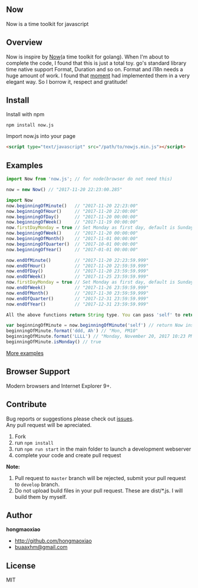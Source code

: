 ## Now

Now is a time toolkit for javascript

## Overview

Now is inspire by [Now](https://github.com/jinzhu/now)(a time toolkit for golang). When I'm about to complete the code, I found that this is just a total toy. go's standard library time native support Format, Duration and so on. Format and i18n needs a huge amount of work. I found that [moment](https://github.com/moment/moment) had implemented them in a very elegant way. So I borrow it, respect and gratitude!
## Install

Install with npm

```
npm install now.js
```

Import now.js into your page

```html
<script type="text/javascript" src="/path/to/nowjs.min.js"></script>
```

## Examples
```javascript
import Now from 'now.js'; // for node(browser do not need this)

now = new Now() // "2017-11-20 22:23:00.285"

import Now
now.beginningOfMinute()   // "2017-11-20 22:23:00"
now.beginningOfHour()     // "2017-11-20 22:00:00"
now.beginningOfDay()      // "2017-11-20 00:00:00"
now.beginningOfWeek()     // "2017-11-19 00:00:00"
now.firstDayMonday = true // Set Monday as first day, default is Sunday
now.beginningOfWeek()     // "2017-11-20 00:00:00"
now.beginningOfMonth()    // "2017-11-01 00:00:00"
now.beginningOfQuarter()  // "2017-10-01 00:00:00"
now.beginningOfYear()     // "2017-01-01 00:00:00"

now.endOfMinute()         // "2017-11-20 22:23:59.999"
now.endOfHour()           // "2017-11-20 22:59:59.999"
now.endOfDay()            // "2017-11-20 23:59:59.999"
now.endOfWeek()           // "2017-11-25 23:59:59.999"
now.firstDayMonday = true // Set Monday as first day, default is Sunday
now.endOfWeek()           // "2017-11-26 23:59:59.999"
now.endOfMonth()          // "2017-11-30 23:59:59.999"
now.endOfQuarter()        // "2017-12-31 23:59:59.999"
now.endOfYear()           // "2017-12-31 23:59:59.999"

All the above functions return String type. You can pass 'self' to return Now instance:

var beginningOfMinute = now.beginningOfMinute('self') // return Now instance
beginningOfMinute.format('ddd, Ah') // "Mon, PM10"
beginningOfMinute.format('LLLL') // "Monday, November 20, 2017 10:23 PM"
beginningOfMinute.isMonday() // true

```

[More examples](https://github.com/hongmaoxiao/now/blob/master/example)

## Browser Support

Modern browsers and Internet Explorer 9+.

## Contribute
Bug reports or suggestions please check out [issues](https://github.com/hongmaoxiao/now/issues).<br>
Any pull request will be apreciated.

1. Fork
2. run `npm install`
3. run `npm run start` in the main folder to launch a development webserver
4. complete your code and create pull request

**Note:**

1. Pull request to `master` branch will be rejected, submit your pull request to `develop` branch.
2. Do not upload build files in your pull request. These are dist/*.js. I will build them by myself.

## Author

**hongmaoxiao**

* <http://github.com/hongmaoxiao>
* <buaaxhm@gmail.com>

## License

MIT
